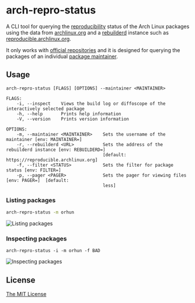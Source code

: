 # arch-repro-status

A CLI tool for querying the [reproducibility](https://reproducible-builds.org/) status of the Arch Linux packages using the data from [archlinux.org](https://archlinux.org/packages) and a [rebuilderd](https://wiki.archlinux.org/index.php/Rebuilderd) instance such as [reproducible.archlinux.org](https://reproducible.archlinux.org/).

It only works with [official repositories](https://wiki.archlinux.org/index.php/Official_repositories) and it is designed for querying the packages of an individual [package maintainer](https://wiki.archlinux.org/index.php/Arch_terminology#Package_maintainer).

## Usage

```
arch-repro-status [FLAGS] [OPTIONS] --maintainer <MAINTAINER>
```

```
FLAGS:
    -i, --inspect    Views the build log or diffoscope of the interactively selected package
    -h, --help       Prints help information
    -V, --version    Prints version information

OPTIONS:
    -m, --maintainer <MAINTAINER>    Sets the username of the maintainer [env: MAINTAINER=]
    -r, --rebuilderd <URL>           Sets the address of the rebuilderd instance [env: REBUILDERD=]
                                     [default: https://reproducible.archlinux.org]
    -f, --filter <STATUS>            Sets the filter for package status [env: FILTER=]
    -p, --pager <PAGER>              Sets the pager for viewing files [env: PAGER=]  [default:
                                     less]
```

### Listing packages

```sh
arch-repro-status -m orhun
```

![Listing packages](https://user-images.githubusercontent.com/24392180/115127741-928b6900-9fe1-11eb-9bad-f4589f2943f9.gif)


### Inspecting packages

```
arch-repro-status -i -m orhun -f BAD
```

![Inspecting packages](https://user-images.githubusercontent.com/24392180/115127748-a1721b80-9fe1-11eb-90cb-973a750515d7.gif)

## License

[The MIT License](https://opensource.org/licenses/MIT)
